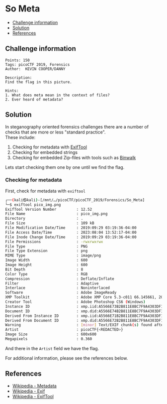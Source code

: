 # So Meta

- [Challenge information](#challenge-information)
- [Solution](#solution)
- [References](#references)

## Challenge information
```
Points: 150
Tags: picoCTF 2019, Forensics
Author:  KEVIN COOPER/DANNY

Description:
Find the flag in this picture.

Hints:
1. What does meta mean in the context of files?
2. Ever heard of metadata?
```

## Solution

In steganography oriented forensics challenges there are a number of checks that are more or less "standard practice".  
These include:
1. Checking for metadata with [ExifTool](https://exiftool.org/)
2. Checking for embedded strings
3. Checking for embedded Zip-files with tools such as [Binwalk ](https://github.com/ReFirmLabs/binwalk)

Lets start checking them one by one until we find the flag.

### Checking for metadata

First, check for metadata with `exiftool`
```bash
┌──(kali㉿kali)-[/mnt/…/picoCTF/picoCTF_2019/Forensics/So_Meta]
└─$ exiftool pico_img.png                  
ExifTool Version Number         : 12.52
File Name                       : pico_img.png
Directory                       : .
File Size                       : 109 kB
File Modification Date/Time     : 2019:09:29 03:19:36-04:00
File Access Date/Time           : 2023:08:04 13:52:17-04:00
File Inode Change Date/Time     : 2019:09:29 03:19:36-04:00
File Permissions                : -rwxrwxrwx
File Type                       : PNG
File Type Extension             : png
MIME Type                       : image/png
Image Width                     : 600
Image Height                    : 600
Bit Depth                       : 8
Color Type                      : RGB
Compression                     : Deflate/Inflate
Filter                          : Adaptive
Interlace                       : Noninterlaced
Software                        : Adobe ImageReady
XMP Toolkit                     : Adobe XMP Core 5.3-c011 66.145661, 2012/02/06-14:56:27
Creator Tool                    : Adobe Photoshop CS6 (Windows)
Instance ID                     : xmp.iid:A5566E73B2B811E8BC7F9A4303DF1F9B
Document ID                     : xmp.did:A5566E74B2B811E8BC7F9A4303DF1F9B
Derived From Instance ID        : xmp.iid:A5566E71B2B811E8BC7F9A4303DF1F9B
Derived From Document ID        : xmp.did:A5566E72B2B811E8BC7F9A4303DF1F9B
Warning                         : [minor] Text/EXIF chunk(s) found after PNG IDAT (may be ignored by some readers)
Artist                          : picoCTF{<REDACTED>}
Image Size                      : 600x600
Megapixels                      : 0.360
```

And there in the `Artist` field we have the flag.

For additional information, please see the references below.

## References

- [Wikipedia - Metadata](https://en.wikipedia.org/wiki/Metadata)
- [Wikipedia - Exif](https://en.wikipedia.org/wiki/Exif)
- [Wikipedia - ExifTool](https://en.wikipedia.org/wiki/ExifTool)
